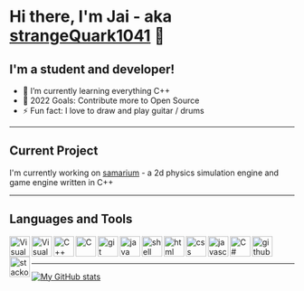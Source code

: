 # Hi there, I'm Jai - aka [strangeQuark1041][github] 👋 

## I'm a student and developer!

- 🌱 I’m currently learning everything C++
- 🥅 2022 Goals: Contribute more to Open Source
- ⚡ Fun fact: I love to draw and play guitar / drums

 ---

## Current Project

I'm currently working on [samarium](https://github.com/strangeQuark1041/samarium) - a 2d physics simulation engine and game engine written in C++

 ---

## Languages and Tools
<img align="left" width="36px" alt="Visual Studio" src="https://img.icons8.com/color/48/000000/visual-studio-2019.png"/>
<img align="left" width="36px" alt="Visual Studio Code" src="https://img.icons8.com/fluency/48/000000/visual-studio-code-2019.png"/>
<img align="left" width="36px" alt="C++" src="https://img.icons8.com/color/48/000000/c-plus-plus-logo.png"/>
<img align="left" width="36px" alt="C" src="https://img.icons8.com/color/48/000000/c-programming.png"/>
<img align="left" width="36px" alt="git" src="https://img.icons8.com/color/48/000000/git.png"/>
<img align="left" width="36px" alt="java" src="https://img.icons8.com/color/48/000000/java-coffee-cup-logo--v1.png"/>
<img align="left" width="36px" alt="shell" src="https://img.icons8.com/doodle/48/000000/console--v2.png"/>
<img align="left" width="36px" alt="html" src="https://img.icons8.com/color/48/000000/html-5--v1.png"/>
<img align="left" width="36px" alt="css" src="https://img.icons8.com/color/50/000000/css3.png"/>
<img align="left" width="36px" alt="javascript" src="https://img.icons8.com/color/48/000000/javascript--v1.png"/>
<img align="left" width="36px" alt="C#" src="https://img.icons8.com/color/48/000000/c-sharp-logo.png"/>
<img align="left" width="36px" alt="github" src="https://img.icons8.com/material-sharp/48/000000/github.png"/>
<img align="left" width="36px" alt="stackoverflow" src="https://img.icons8.com/color/48/000000/stackoverflow.png"/>

<br/>
<br/>

---

[![My GitHub stats](https://github-readme-stats.vercel.app/api?username=strangeQuark1041&hide=contribs,issues&count_private=true&theme=radical&border_radius=10&bg_color=0,120a2b,2F0743)](https://github.com/anuraghazra/github-readme-stats)

[github]: https://github.com/strangeQuark1041
